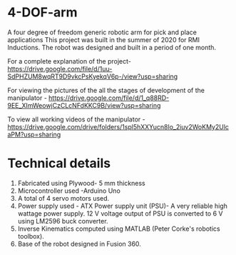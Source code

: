 # 4-DOF-arm
A four degree of freedom generic robotic arm for pick and place applications
This project was built in the summer of 2020 for RMI Inductions. The robot was designed and built in a period of one month.

For a complete explanation of the project- https://drive.google.com/file/d/1uu-SdPHZUM8wqRT9D9vkcPsKyekqV6p-/view?usp=sharing

For viewing the pictures of the all the stages of development of the manipulator - https://drive.google.com/file/d/1_q88RD-9EE_XImWeowjCzCLcNFdKKC9B/view?usp=sharing

To view all working videos of the manipulator - https://drive.google.com/drive/folders/1spl5hXXYucn8lo_2iuv2WoKMy2UlcaPM?usp=sharing

# Technical details
1. Fabricated using Plywood- 5 mm thickness
2. Microcontroller used -Arduino Uno
3. A total of 4 servo motors used.
4. Power supply used - ATX Power supply unit (PSU)- A very reliable high wattage power supply. 12 V voltage output of PSU is converted to 6 V using LM2596 buck converter.
5. Inverse Kinematics computed using MATLAB (Peter Corke's robotics toolbox).
6. Base of the robot designed in Fusion 360.

